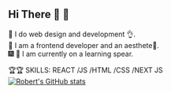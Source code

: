 ## Hi There :wave: :wave:

:bow_and_arrow: I do web design and development :ok_hand:. <br/>
:star_struck: I am a frontend developer and an aesthete:star2:. <br/>
:fireworks: :sparkler: I am currently on a learning spear. <br/>

:trophy::trophy: SKILLS: REACT /JS /HTML /CSS /NEXT JS <br/>
[![Robert's GitHub stats](https://github-readme-stats.vercel.app/api?username=Robert-Dela)](https://github.com/Robert-Dela/github-readme-stats)

 
